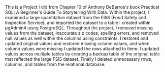 This is a Project I did from Chapter 10 of Anthony DeBarros's book Practical SQL: A Beginner's Guide To Storytelling With Data.
Within the project, I examined a large quantitative dataset from the FSIS (Food Safety and Inspection Service), and imported the dataset to a table I created within pgAdmin4 uisng PostgreSQL.
Throughout the project, I removed missing values from the dataset, inaccurate zip codes, spelling errors, and removed null values as well within the columns using constraints.
I restored and updated original values and restored missing column values, and when column values were missing I updated the rows attached to them. 
I updated values across multiple tables by creating a backup table of the original table that reflected the large FSIS dataset.
Finally I deleted unnecessary rows, columns, and tables from the relational database.

